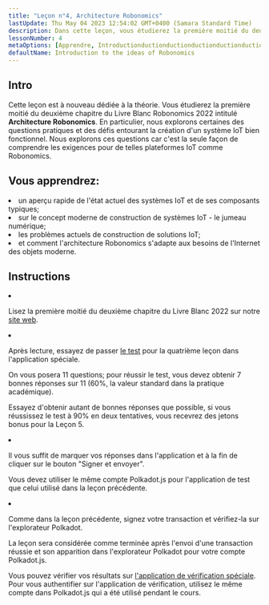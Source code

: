 ```yaml
---
title: "Leçon n°4, Architecture Robonomics"
lastUpdate: Thu May 04 2023 12:54:02 GMT+0400 (Samara Standard Time)
description: Dans cette leçon, vous étudierez la première moitié du deuxième chapitre du Livre Blanc Robonomics 2022 intitulé Architecture Robonomics.
lessonNumber: 4
metaOptions: [Apprendre, Introductionductionductionductionductionductionductionduction aux idées de Robonomics]
defaultName: Introduction to the ideas of Robonomics
---
```


## Intro

Cette leçon est à nouveau dédiée à la théorie. Vous étudierez la première moitié du deuxième chapitre du Livre Blanc Robonomics 2022 intitulé **Architecture Robonomics**. En particulier, nous explorons certaines des questions pratiques et des défis entourant la création d'un système IoT bien fonctionnel. Nous explorons ces questions car c'est la seule façon de comprendre les exigences pour de telles plateformes IoT comme Robonomics.

## Vous apprendrez:

<List>

<li>
un aperçu rapide de l'état actuel des systèmes IoT et de ses composants typiques;
</li>

<li>
sur le concept moderne de construction de systèmes IoT - le jumeau numérique;
</li>

<li>
les problèmes actuels de construction de solutions IoT;
</li>

<li>
et comment l'architecture Robonomics s'adapte aux besoins de l'Internet des objets moderne.
</li>

</List>

## Instructions

<List type="numbers">

<li>

Lisez la première moitié du deuxième chapitre du Livre Blanc 2022 sur notre [site web](https://robonomics.network/architecture/).

</li>

<li>

Après lecture, essayez de passer [le test](https://lesson4.robonomics.academy/) pour la quatrième leçon dans l'application spéciale.

On vous posera 11 questions; pour réussir le test, vous devez obtenir 7 bonnes réponses sur 11 (60%, la valeur standard dans la pratique académique).

Essayez d'obtenir autant de bonnes réponses que possible, si vous réussissez le test à 90% en deux tentatives, vous recevrez des jetons bonus pour la Leçon 5.

</li>

<li>

Il vous suffit de marquer vos réponses dans l'application et à la fin de cliquer sur le bouton "Signer et envoyer".

Vous devez utiliser le même compte Polkadot.js pour l'application de test que celui utilisé dans la leçon précédente.

</li>

<li>

Comme dans la leçon précédente, signez votre transaction et vérifiez-la sur l'explorateur Polkadot.

</li>
</List>


<Result>

La leçon sera considérée comme terminée après l'envoi d'une transaction réussie et son apparition dans l'explorateur Polkadot pour votre compte Polkadot.js.

Vous pouvez vérifier vos résultats sur [l'application de vérification spéciale](https://lk.robonomics.academy/). Pour vous authentifier sur l'application de vérification, utilisez le même compte dans Polkadot.js qui a été utilisé pendant le cours.

</Result>
